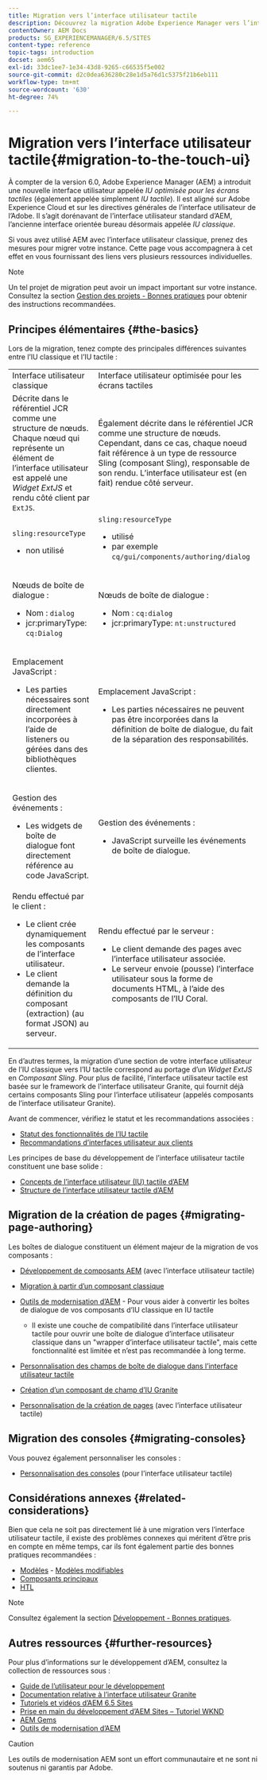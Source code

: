 ```yaml
---
title: Migration vers l’interface utilisateur tactile
description: Découvrez la migration Adobe Experience Manager vers l’interface utilisateur tactile et comment elle vous affecte.
contentOwner: AEM Docs
products: SG_EXPERIENCEMANAGER/6.5/SITES
content-type: reference
topic-tags: introduction
docset: aem65
exl-id: 33dc1ee7-1e34-43d8-9265-c66535f5e002
source-git-commit: d2c0dea636280c28e1d5a76d1c5375f21b6eb111
workflow-type: tm+mt
source-wordcount: '630'
ht-degree: 74%

---
```


# Migration vers l’interface utilisateur tactile{#migration-to-the-touch-ui}

À compter de la version 6.0, Adobe Experience Manager (AEM) a introduit une nouvelle interface utilisateur appelée *IU optimisée pour les écrans tactiles* (également appelée simplement *IU tactile*). Il est aligné sur Adobe Experience Cloud et sur les directives générales de l’interface utilisateur de l’Adobe. Il s’agit dorénavant de l’interface utilisateur standard d’AEM, l’ancienne interface orientée bureau désormais appelée *IU classique*.

Si vous avez utilisé AEM avec l’interface utilisateur classique, prenez des mesures pour migrer votre instance. Cette page vous accompagnera à cet effet en vous fournissant des liens vers plusieurs ressources individuelles.

>[!NOTE]
>
>Un tel projet de migration peut avoir un impact important sur votre instance. Consultez la section [Gestion des projets - Bonnes pratiques](/help/managing/best-practices.md) pour obtenir des instructions recommandées.

## Principes élémentaires {#the-basics}

Lors de la migration, tenez compte des principales différences suivantes entre l’IU classique et l’IU tactile :

<table>
 <tbody>
  <tr>
   <td>Interface utilisateur classique</td>
   <td>Interface utilisateur optimisée pour les écrans tactiles</td>
  </tr>
  <tr>
   <td>Décrite dans le référentiel JCR comme une structure de nœuds. Chaque nœud qui représente un élément de l’interface utilisateur est appelé une <em>Widget ExtJS</em> et rendu côté client par <code>ExtJS</code>.</td>
   <td>Également décrite dans le référentiel JCR comme une structure de nœuds. Cependant, dans ce cas, chaque noeud fait référence à un type de ressource Sling (composant Sling), responsable de son rendu. L’interface utilisateur est (en fait) rendue côté serveur.</td>
  </tr>
  <tr>
   <td><p><code>sling:resourceType</code></p>
    <ul>
     <li>non utilisé</li>
    </ul> </td>
   <td><code>sling:resourceType</code>
    <ul>
     <li>utilisé</li>
     <li>par exemple<br /> <code>cq/gui/components/authoring/dialog</code><br /> </li>
    </ul> </td>
  </tr>
  <tr>
   <td><p>Nœuds de boîte de dialogue :</p>
    <ul>
     <li>Nom : <code>dialog</code></li>
     <li>jcr:primaryType: <code>cq:Dialog</code></li>
    </ul> </td>
   <td><p>Nœuds de boîte de dialogue :</p>
    <ul>
     <li>Nom : <code>cq:dialog</code></li>
     <li>jcr:primaryType: <code>nt:unstructured</code></li>
    </ul> </td>
  </tr>
  <tr>
   <td><p>Emplacement JavaScript :</p>
    <ul>
     <li>Les parties nécessaires sont directement incorporées à l’aide de listeners ou gérées dans des bibliothèques clientes.</li>
    </ul> </td>
   <td><p>Emplacement JavaScript :</p>
    <ul>
     <li>Les parties nécessaires ne peuvent pas être incorporées dans la définition de boîte de dialogue, du fait de la séparation des responsabilités.</li>
    </ul> </td>
  </tr>
  <tr>
   <td><p>Gestion des événements :</p>
    <ul>
     <li>Les widgets de boîte de dialogue font directement référence au code JavaScript.</li>
    </ul> </td>
   <td><p>Gestion des événements :</p>
    <ul>
     <li>JavaScript surveille les événements de boîte de dialogue.</li>
    </ul> </td>
  </tr>
  <tr>
   <td>Rendu effectué par le client :
    <ul>
     <li>Le client crée dynamiquement les composants de l’interface utilisateur.</li>
     <li>Le client demande la définition du composant (extraction) (au format JSON) au serveur.</li>
    </ul> </td>
   <td>Rendu effectué par le serveur :
    <ul>
     <li>Le client demande des pages avec l’interface utilisateur associée.</li>
     <li>Le serveur envoie (pousse) l’interface utilisateur sous la forme de documents HTML, à l’aide des composants de l’IU Coral.<br /> </li>
    </ul> </td>
  </tr>
 </tbody>
</table>

En d’autres termes, la migration d’une section de votre interface utilisateur de l’IU classique vers l’IU tactile correspond au portage d’un *Widget ExtJS* en *Composant Sling*. Pour plus de facilité, l’interface utilisateur tactile est basée sur le framework de l’interface utilisateur Granite, qui fournit déjà certains composants Sling pour l’interface utilisateur (appelés composants de l’interface utilisateur Granite).

Avant de commencer, vérifiez le statut et les recommandations associées :

* [Statut des fonctionnalités de l’IU tactile](/help/release-notes/touch-ui-features-status.md)
* [Recommandations d’interfaces utilisateur aux clients](/help/sites-deploying/ui-recommendations.md)

Les principes de base du développement de l’interface utilisateur tactile constituent une base solide :

* [Concepts de l’interface utilisateur (IU) tactile d’AEM](/help/sites-developing/touch-ui-concepts.md)
* [Structure de l’interface utilisateur tactile d’AEM](/help/sites-developing/touch-ui-structure.md)

## Migration de la création de pages {#migrating-page-authoring}

Les boîtes de dialogue constituent un élément majeur de la migration de vos composants :

* [Développement de composants AEM](/help/sites-developing/developing-components.md) (avec l’interface utilisateur tactile)
* [Migration à partir d’un composant classique](/help/sites-developing/developing-components.md#migrating-from-a-classic-component)
* [Outils de modernisation d’AEM](/help/sites-developing/modernization-tools.md) - Pour vous aider à convertir les boîtes de dialogue de vos composants d’IU classique en IU tactile

   * Il existe une couche de compatibilité dans l’interface utilisateur tactile pour ouvrir une boîte de dialogue d’interface utilisateur classique dans un &quot;wrapper d’interface utilisateur tactile&quot;, mais cette fonctionnalité est limitée et n’est pas recommandée à long terme.

* [Personnalisation des champs de boîte de dialogue dans l’interface utilisateur tactile](https://helpx.adobe.com/fr/experience-manager/kt/eseminars/gems/aem-customizing-dialog-fields-in-touch-ui.html)
* [Création d’un composant de champ d’IU Granite](/help/sites-developing/granite-ui-component.md)
* [Personnalisation de la création de pages](/help/sites-developing/customizing-page-authoring-touch.md) (avec l’interface utilisateur tactile)

## Migration des consoles {#migrating-consoles}

Vous pouvez également personnaliser les consoles :

* [Personnalisation des consoles](/help/sites-developing/customizing-consoles-touch.md) (pour l’interface utilisateur tactile)

## Considérations annexes {#related-considerations}

Bien que cela ne soit pas directement lié à une migration vers l’interface utilisateur tactile, il existe des problèmes connexes qui méritent d’être pris en compte en même temps, car ils font également partie des bonnes pratiques recommandées :

* [Modèles](/help/sites-developing/templates.md) - [Modèles modifiables](/help/sites-developing/page-templates-editable.md)
* [Composants principaux](https://experienceleague.adobe.com/docs/experience-manager-core-components/using/introduction.html?lang=fr)
* [HTL](https://experienceleague.adobe.com/docs/experience-manager-htl/using/overview.html?lang=fr)

>[!NOTE]
>
>Consultez également la section [Développement - Bonnes pratiques](/help/sites-developing/best-practices.md).

## Autres ressources {#further-resources}

Pour plus d’informations sur le développement d’AEM, consultez la collection de ressources sous :

* [Guide de l’utilisateur pour le développement](/help/sites-developing/getting-started.md)
* [Documentation relative à l’interface utilisateur Granite](https://developer.adobe.com/experience-manager/reference-materials/6-5/granite-ui/api/jcr_root/libs/granite/ui/index.html)
* [Tutoriels et vidéos d’AEM 6.5 Sites](https://experienceleague.adobe.com/docs/experience-manager-learn/sites/overview.html?lang=fr)
* [Prise en main du développement d’AEM Sites – Tutoriel WKND](/help/sites-developing/getting-started.md)
* [AEM Gems](https://experienceleague.adobe.com/docs/events/experience-manager-gems-recordings/overview.html)
* [Outils de modernisation d’AEM](https://opensource.adobe.com/aem-modernize-tools/)

>[!CAUTION]
>
>Les outils de modernisation AEM sont un effort communautaire et ne sont ni soutenus ni garantis par Adobe.
